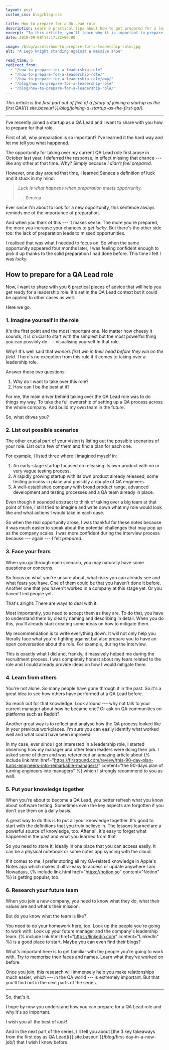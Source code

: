 ```yaml
---
layout: post
custom_css: blog/blog.css

title: How to prepare for a QA Lead role
description: Learn 6 practical tips about how to get prepared for a leadership role based on an example of becoming a QA Lead in a startup."
excerpt: "In this article, you'll learn why it is important to prepare for a leadership role followed by 6 practical tips on how to do it right."
date: 2018-09-08T17:17:22+00:00

image: /blog/assets/how-to-prepare-for-a-leadership-role.jpg
alt: "A Lego knight standing against a massive shoe"

read_time: 6
redirect_from:
  - "/how-to-prepare-for-a-leadership-role"
  - "/how-to-prepare-for-a-leadership-role/"
  - "/how-to-prepare-for-a-leadership-role/amp/"
  - "/blog/how-to-prepare-for-a-leadership-role"
  - "/blog/how-to-prepare-for-a-leadership-role/"
---
```


_This article is the first part out of five of a [story of joining a startup as the first QA]({{ site.baseurl }}/blog/joining-a-startup-as-the-first-qa/)._

* * *

I've recently joined a startup as a QA Lead and I want to share with you how to prepare for that role.

First of all, why preparation is so important? I've learned it the hard way and let me tell you what happened.

The opportunity for taking over my current QA Lead role first arose in October last year. I deferred the response, in effect missing that chance --- like any other at that time. Why? Simply because _I didn't feel prepared_.

However, one day around that time, I learned Seneca's definition of luck and it stuck in my mind:

> _Luck is what happens when preparation meets opportunity._
>
>  --- Seneca

Ever since I'm about to look for a new opportunity, this sentence always reminds me of the importance of preparation.

And when you think of this --- it makes sense. The more you're prepared, the more you increase your chances to _get lucky_. But there's the other side too: the lack of preparation leads to missed opportunities.

I realised that was what I needed to focus on. So when the same opportunity appeared four months later, I was feeling confident enough to pick it up thanks to the solid preparation I had done before. This time I felt I was _lucky._

## **How to prepare for a QA Lead role**

Now, I want to share with you 6 practical pieces of advice that will help you get ready for a leadership role. It's set in the QA Lead context but it could be applied to other cases as well.

Here we go.

### **1. Imagine yourself in the role**

It's the first point and the most important one. No matter how cheesy it sounds, it is crucial to start with the simplest but the most powerful thing you can possibly do --- visualising yourself in that role.

Why? It's well said that _winners first win in their head before they win on the field_. There's no exception from this rule if it comes to taking over a leadership role.

Answer these two questions:

1. Why do I want to take over this role?
2. How can I be the best at it?

For me, the main driver behind taking over the QA Lead role was to do things my way. To take the full ownership of setting up a QA process across the whole company. And build my own team in the future.

So, what drives you?

### **2. List out possible scenarios**

The other crucial part of your vision is listing out the possible scenarios of your role. List out a few of them and find a plan for each one.

For example, I listed three where I imagined myself in:

  1. An early-stage startup focused on releasing its own product with no or very vague testing process.
  2. A rapidly growing startup with its own product already released, some testing process in place and possibly a couple of QA engineers.
  3. A well-established company with broad product range, advanced development and testing processes and a QA team already in place.

Even though it sounded abstract to think of taking over a big team at that point of time, I still tried to imagine and write down what my role would look like and what actions I would take in each case.

So when the real opportunity arose, I was thankful for these notes because it was much easier to speak about the potential challenges that may pop up as the company scales. I was more confident during the interview process because --- again --- I felt _prepared_.

### **3. Face your fears**

When you go through each scenario, you may naturally have some questions or concerns.

So focus on what you're unsure about, what risks you can already see and what fears you have. One of them could be that you haven't done it before. Another one that you haven't worked in a company at this stage yet. Or you haven't led people yet.

That's alright. There are ways to deal with it.

Most importantly, you need to accept them as they are. To do that, you have to understand them by clearly naming and describing in detail. When you do this, you'll already start creating some ideas on how to mitigate them.

My recommendation is to write everything down. It will not only help you literally face what you're fighting against but also prepare you to have an open conversation about the role. For example, during the interview.

This is exactly what I did and, frankly, it massively helped me during the recruitment process. I was completely honest about my fears related to the role and I could already provide ideas on how I would mitigate them.

### **4. Learn from others**

You're not alone. So many people have gone through it in the past. So it's a great idea to see how others have performed at a QA Lead before.

So reach out for that knowledge. Look around --- why not talk to your current manager about how he became one? Or ask on QA communities on platforms such as Reddit?

Another great way is to reflect and analyse how the QA process looked like in your previous workplaces. I'm sure you can easily identify what worked well and what could have been improved.

In my case, ever since I got interested in a leadership role, I started observing how my manager and other team leaders were doing their job. I asked some of them and was referenced an amazing article about {% include link.html href="https://firstround.com/review/this-90-day-plan-turns-engineers-into-remarkable-managers/" content="the 90-days plan of turning engineers into managers" %} which I strongly recommend to you as well.

### **5. Put your knowledge together**

When you're about to become a QA Lead, you better refresh what you know about software testing. Sometimes even the key aspects are forgotten if you don't use them on a daily basis.

A great way to do this is to put all your knowledge together. It's good to start with the definitions that you truly believe in. The lessons learned are a powerful source of knowledge, too. After all, it's easy to forget what happened in the past and what you learned from that.

So you need to store it, ideally in one place that you can access easily. It can be a physical notebook or some notes app syncing with the cloud.

If it comes to me, I prefer storing all my QA-related knowledge in Apple's Notes app which makes it ultra-easy to access or update anywhere I am. Nowadays, {% include link.html href="https://notion.so" content="Notion" %} is getting popular, too.

### **6. Research your future team**

When you join a new company, you need to know what they do, what their values are and what's their mission.

But do you know what the team is like?

You need to do your homework here, too. Look up the people you're going to work with. Look up your future manager and the company's leadership team. {% include link.html href="https://linkedin.com" content="LinkedIn" %} is a good place to start. Maybe you can even find their blogs?

What's important here is to get familiar with the people you're going to work with. Try to memorise their faces and names. Learn what they've worked on before.

Once you join, this research will immensely help you make relationships much easier, which --- in the QA world --- is extremely important. But that you'll find out in the next parts of the series.

* * *

So, that's it.

I hope by now you understand how you can prepare for a QA Lead role and why it's so important.

I wish you all the best of _luck_!

And in the next part of the series, I'll tell you about [the 3 key takeaways from the first day as QA Lead]({{ site.baseurl }}/blog/first-day-in-a-new-job/) that I wish I knew before.
